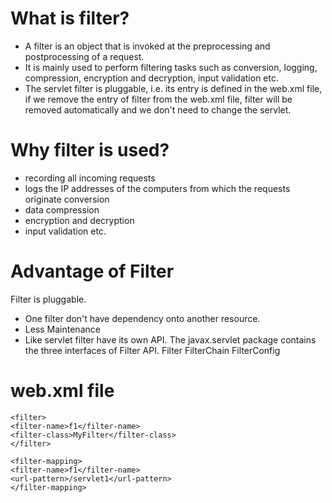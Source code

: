 # What is filter?
* A filter is an object that is invoked at the preprocessing and postprocessing of a request.
* It is mainly used to perform filtering tasks such as conversion, logging, compression, encryption and decryption, input validation etc.
* The servlet filter is pluggable, i.e. its entry is defined in the web.xml file, if we remove the entry of filter from the web.xml file, filter will be removed automatically and 
 we don't need to change the servlet.
# Why filter is used?
* recording all incoming requests
* logs the IP addresses of the computers from which the requests originate
  conversion
* data compression
* encryption and decryption
* input validation etc.
# Advantage of Filter
 Filter is pluggable.
* One filter don't have dependency onto another resource.
* Less Maintenance
* Like servlet filter have its own API. The javax.servlet package contains the three interfaces of Filter API.
Filter
FilterChain
FilterConfig
# web.xml file
```
<filter>  
<filter-name>f1</filter-name>  
<filter-class>MyFilter</filter-class>  
</filter>  
   
<filter-mapping>  
<filter-name>f1</filter-name>  
<url-pattern>/servlet1</url-pattern>  
</filter-mapping>  
```
